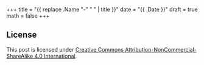 +++
title = "{{ replace .Name "-" " " | title }}"
date = "{{ .Date }}"
draft = true
math = false
+++

## License

This post is licensed under [Creative Commons Attribution-NonCommercial-ShareAlike 4.0 International][cc-by-nc-sa].

[cc-by-nc-sa]: http://creativecommons.org/licenses/by-nc-sa/4.0/
